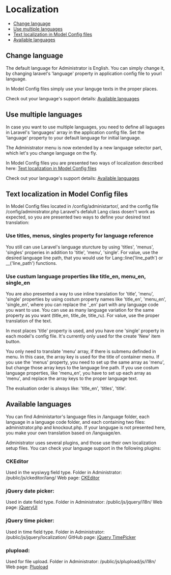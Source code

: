 # Localization

- [Change language](#change-language)
- [Use multiple languages](#multiple-languages)
- [Text localization in Model Config files](#text-localization-modelconfig)
- [Available languages](#available-languages)

<a name="change-language"></a>
## Change language

The default language for Administrator is English. You can simply change it, by changing laravel's 'language' property in application config file to yourl language.

In Model Config files simply use your languge texts in the proper places.

Check out your language's support details: [Available languages](#available-languages)


<a name="multiple-languages"></a>
## Use multiple languages

In case you want to use multiple languages, you need to define all laguages in Laravel's 'languages' array in the application config file. Set the 'language' property to your default language for initial language.

The Administrator menu is now extended by a new language selector part, which let's you change language on the fly.

In Model Config files you are presented two ways of localization described here: [Text localization in Model Config files](#text-localization-modelconfig)

Check out your language's support details: [Available languages](#available-languages)

<a name="text-localization-modelconfig"></a>
## Text localization in Model Config files

In Model Config files located in /config/administartor/, and the config file /config/administrator.php Laravel's defalult Lang class dosen't work as expected, so you are presented two ways to define your desired text translation:

### Use titles, menus, singles property for language reference

You still can use Laravel's language sturcture by using 'titles', 'menus', 'singles' properies in addition to 'title', 'menu', 'single'. For value, use the desired language line path, that you would use for Lang::line('line_path') or __('line_path') functions.

### Use custum language properties like title_en, menu_en, single_en

You are also presented a way to use inline translation for 'title', 'menu', 'single' properties by using costum property names like 'title_en', 'menu_en', 'single_en', where you can replace the '_en' part with any language code you want to use. You can use as many language variation for the same property as you want (title_en, title_de, title_ru). For value, use the proper translation of the text.


In most places 'title' property is used, and you have one 'single' property in each model's config file. It's currently only used for the create 'New' item button.

You only need to translate 'menu' array, if there is submenu definded in menu. In this case, the array key is used for the title of container menu.
If you use the 'menus' property, you need to set up the same array as 'menu', but change those array keys to the language line path.
If you use costum language properties, like 'menu_en', you have to set up each array as 'menu', and replace the array keys to the proper language text.

The evaluation order is always like: 'title_en', 'titles', 'title'.

<a name="available-languages"></a>
## Available languages

You can find Administartor's language files in /language folder, each language in a language code folder, and each containing two files: administrator.php and knockout.php. If your langugae is not presented here, you make your own translation based on /language/en.

Administrator uses several plugins, and those use their own localization setup files. You can check your language support in the following plugins:

### CKEditor
Used in the wysiwyg field type.
Folder in Administrator: /public/js/ckeditor/lang/
Web page: [CKEditor](http://ckeditor.com/)

### jQuery date picker:
Used in date field type.
Folder in Administrator: /public/js/jquery/i18n/
Web page: [jQueryUI](http://jqueryui.com/datepicker/)

### jQuery time picker:
Used in time field type.
Folder in Administrator: /public/js/jquery/localization/
GitHub page: [jQuery TimePicker](http://jonthornton.github.com/jquery-timepicker/)

### plupload:
Used for file upload.
Folder in Administrator: /public/js/plupload/js/i18n/
Web page: [Plupload](http://www.plupload.com/)

